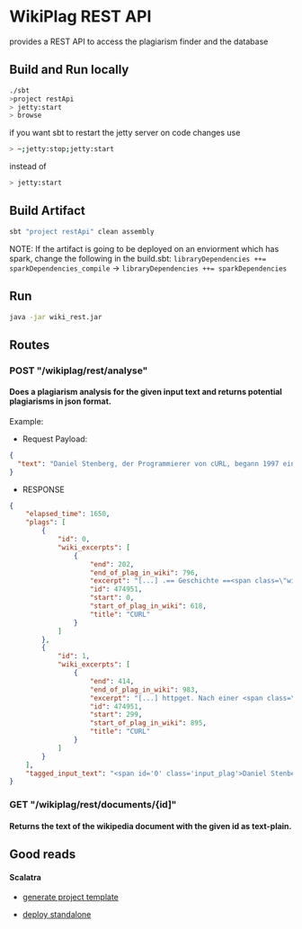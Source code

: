 # WikiPlag REST API

provides a REST API to access the plagiarism finder and the database 

## Build and Run locally

```bash
./sbt
>project restApi
> jetty:start
> browse
```

if you want sbt to restart the jetty server on code changes use 
```bash
> ~;jetty:stop;jetty:start
```
instead of 
```bash
> jetty:start
```
## Build Artifact
```bash
sbt "project restApi" clean assembly
```
NOTE: If the artifact is going to be deployed on an enviorment which has spark, change the following in the build.sbt: <code>libraryDependencies ++= sparkDependencies_compile</code> -> <code>libraryDependencies ++= sparkDependencies</code>
## Run
```bash
java -jar wiki_rest.jar
```

## Routes

### POST "/wikiplag/rest/analyse" 
#### Does a plagiarism analysis for the given input text and returns potential plagiarisms in json format.


Example: 

- Request Payload:
```json
{
  "text": "Daniel Stenberg, der Programmierer von cURL, begann 1997 ein Programm zu schreiben,das IRC-Teilnehmern Daten über Wechselkurse zur Verfügung stellen sollte, welche von Webseiten abgerufen werden mussten. Er hat dabei auf das schon vorhandene und sehr verbreitete Open-Source-Tool httpget aufgesetzt. Nach einer Erweiterung um andere Protokolle wurde das Programm am 20. März 1998 als cURL 4 erstmals veröffentlicht." 
}
```
- RESPONSE
```json
{
    "elapsed_time": 1650, 
    "plags": [
        {
            "id": 0, 
            "wiki_excerpts": [
                {
                    "end": 202, 
                    "end_of_plag_in_wiki": 796, 
                    "excerpt": "[...] .== Geschichte ==<span class=\"wiki_plag\">Daniel Stenberg, der Programmierer von cURL, begann 1997 ein Programm zu schreiben, das IRC-Teilnehmern Daten über Wechselkurse zur Verfügung stellen sollte, welche von Webseiten</span> abgerufen werden mu [...]", 
                    "id": 474951, 
                    "start": 0, 
                    "start_of_plag_in_wiki": 618, 
                    "title": "CURL"
                }
            ]
        }, 
        {
            "id": 1, 
            "wiki_excerpts": [
                {
                    "end": 414, 
                    "end_of_plag_in_wiki": 983, 
                    "excerpt": "[...] httpget. Nach einer <span class=\"wiki_plag\">Erweiterung um andere Protokolle wurde das Programm am 20. März 1998 als cURL 4 erstmals</span> veröffentlicht.== [...]", 
                    "id": 474951, 
                    "start": 299, 
                    "start_of_plag_in_wiki": 895, 
                    "title": "CURL"
                }
            ]
        }
    ], 
    "tagged_input_text": "<span id='0' class='input_plag'>Daniel Stenberg, der Programmierer von cURL, begann 1997 ein Programm zu schreiben,das IRC-Teilnehmern Daten über Wechselkurse zur Verfügung stellen sollte, welche von Webseiten abgerufen werden mussten</span>. Er hat dabei auf das schon vorhandene und sehr verbreitete Open-Source-Tool httpget aufgesetzt.<span id='1' class='input_plag'> Nach einer Erweiterung um andere Protokolle wurde das Programm am 20. März 1998 als cURL 4 erstmals veröffentlicht</span>."
}
```


### GET "/wikiplag/rest/documents/{id]" 
#### Returns the text of the wikipedia document with the given id as text-plain.
  
## Good reads
#### Scalatra
* [generate project template](http://scalatra.org/getting-started/first-project.html)

* [deploy standalone](http://scalatra.org/guides/2.4/deployment/standalone.html)
